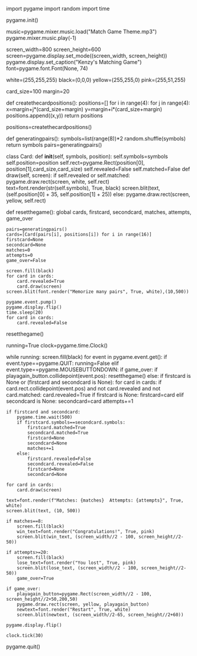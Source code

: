 import pygame
import random
import time

pygame.init()

music=pygame.mixer.music.load("Match Game Theme.mp3")
pygame.mixer.music.play(-1)

screen_width=800
screen_height=600
screen=pygame.display.set_mode((screen_width, screen_height))
pygame.display.set_caption("Kenzy's Matching Game")
font=pygame.font.Font(None, 74)

white=(255,255,255)
black=(0,0,0)
yellow=(255,255,0)
pink=(255,51,255)

card_size=100
margin=20

def createthecardpositions():
    positions=[]
    for i in range(4):
        for j in range(4):
            x=margin+j*(card_size+margin)
            y=margin+i*(card_size+margin)
            positions.append((x,y))
    return positions

positions=createthecardpositions()

def generatingpairs():
    symbols=list(range(8))*2
    random.shuffle(symbols)
    return symbols
pairs=generatingpairs()

class Card:
    def __init__(self, symbols, position):
        self.symbols=symbols
        self.position=position
        self.rect=pygame.Rect(position[0], position[1],card_size,card_size)
        self.revealed=False
        self.matched=False
    def draw(self, screen):
        if self.revealed or self.matched:
            pygame.draw.rect(screen, white, self.rect)
            text=font.render(str(self.symbols), True, black)
            screen.blit(text, (self.position[0] + 35, self.position[1] + 25))
        else:
            pygame.draw.rect(screen, yellow, self.rect)

def resetthegame():
    global cards, firstcard, secondcard, matches, attempts, game_over
    
    pairs=generatingpairs()        
    cards=[Card(pairs[i], positions[i]) for i in range(16)]
    firstcard=None
    secondcard=None
    matches=0
    attempts=0
    game_over=False

    screen.fill(black)
    for card in cards:
        card.revealed=True
        card.draw(screen)
    screen.blit(font.render("Memorize many pairs", True, white),(10,500))

    pygame.event.pump()
    pygame.display.flip()
    time.sleep(20)
    for card in cards:
        card.revealed=False


resetthegame()

running=True
clock=pygame.time.Clock()




while running:
    screen.fill(black)
    for event in pygame.event.get():
        if event.type==pygame.QUIT:
            running=False
        elif event.type==pygame.MOUSEBUTTONDOWN:
            if game_over:
                if playagain_button.collidepoint(event.pos):
                    resetthegame()
            else: 
                if firstcard is None or (firstcard and secondcard is None):
                    for card in cards:
                        if card.rect.collidepoint(event.pos) and not card.revealed and not card.matched:
                            card.revealed=True
                            if firstcard is None:
                                firstcard=card
                            elif secondcard is None:
                                secondcard=card
                                attempts+=1
                            
    if firstcard and secondcard:
        pygame.time.wait(500)
        if firstcard.symbols==secondcard.symbols:
            firstcard.matched=True
            secondcard.matched=True
            firstcard=None
            secondcard=None
            matches+=1
        else:
            firstcard.revealed=False
            secondcard.revealed=False
            firstcard=None
            secondcard=None

    for card in cards:
        card.draw(screen)

    text=font.render(f"Matches: {matches}  Attempts: {attempts}", True, white)
    screen.blit(text, (10, 500))

    if matches==8:
        screen.fill(black)
        win_text=font.render("Congratulations!", True, pink)
        screen.blit(win_text, (screen_width//2 - 100, screen_height//2-50))

    if attempts>=20:
        screen.fill(black)
        lose_text=font.render("You lost", True, pink)
        screen.blit(lose_text, (screen_width//2 - 100, screen_height//2-50))
        game_over=True

    if game_over:
        playagain_button=pygame.Rect(screen_width//2 - 100, screen_height//2+50,200,50)
        pygame.draw.rect(screen, yellow, playagain_button)
        newtext=font.render("Restart", True, white)
        screen.blit(newtext, (screen_width//2-65, screen_height//2+60))
        
    pygame.display.flip()
    
    clock.tick(30)

pygame.quit()
        
        
                        
        

